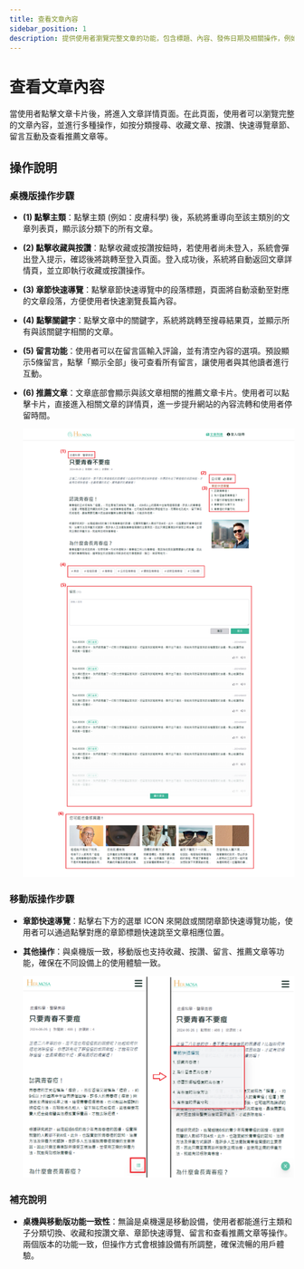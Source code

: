 ```yaml
---
title: 查看文章內容
sidebar_position: 1
description: 提供使用者瀏覽完整文章的功能，包含標題、內容、發佈日期及相關操作，例如收藏、按讚、章節導覽、留言和推薦文章等，幫助使用者更高效地互動和瀏覽文章。
---
```


# 查看文章內容

當使用者點擊文章卡片後，將進入文章詳情頁面。在此頁面，使用者可以瀏覽完整的文章內容，並進行多種操作，如按分類搜尋、收藏文章、按讚、快速導覽章節、留言互動及查看推薦文章等。

## 操作說明

### 桌機版操作步驟

- **(1) 點擊主類**：點擊主類 (例如：皮膚科學) 後，系統將重導向至該主類別的文章列表頁，顯示該分類下的所有文章。
- **(2) 點擊收藏與按讚**：點擊收藏或按讚按鈕時，若使用者尚未登入，系統會彈出登入提示，確認後將跳轉至登入頁面。登入成功後，系統將自動返回文章詳情頁，並立即執行收藏或按讚操作。
- **(3) 章節快速導覽**：點擊章節快速導覽中的段落標題，頁面將自動滾動至對應的文章段落，方便使用者快速瀏覽長篇內容。
- **(4) 點擊關鍵字**：點擊文章中的關鍵字，系統將跳轉至搜尋結果頁，並顯示所有與該關鍵字相關的文章。
- **(5) 留言功能**：使用者可以在留言區輸入評論，並有清空內容的選項。預設顯示5條留言，點擊「顯示全部」後可查看所有留言，讓使用者與其他讀者進行互動。
- **(6) 推薦文章**：文章底部會顯示與該文章相關的推薦文章卡片。使用者可以點擊卡片，直接進入相關文章的詳情頁，進一步提升網站的內容流轉和使用者停留時間。

  ![查看文章內容](./img/article-detaill.png)

### 移動版操作步驟

- **章節快速導覽**：點擊右下方的選單 ICON 來開啟或關閉章節快速導覽功能，使用者可以通過點擊對應的章節標題快速跳至文章相應位置。
- **其他操作**：與桌機版一致，移動版也支持收藏、按讚、留言、推薦文章等功能，確保在不同設備上的使用體驗一致。

  ![查看文章內容](./img/article-detaill-mobile-sidebar.png)

### 補充說明

- **桌機與移動版功能一致性**：無論是桌機還是移動設備，使用者都能進行主類和子分類切換、收藏和按讚文章、章節快速導覽、留言和查看推薦文章等操作。兩個版本的功能一致，但操作方式會根據設備有所調整，確保流暢的用戶體驗。
